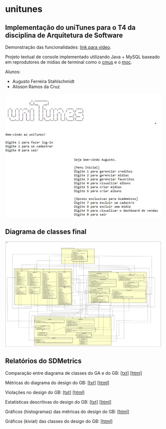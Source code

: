 # unitunes
## Implementação do uniTunes para o T4 da disciplina de Arquitetura de Software

Demonstração das funcionalidades: [link para vídeo](https://youtu.be/ObY62Yq_yIc).

Projeto textual de console implementado utilizando Java + MySQL baseado em reprodutores de midias de terminal como o [cmus](https://cmus.github.io/) e o [moc](http://moc.daper.net/about).

Alunos: 
- Augusto Ferreira Stahlschmidt 
- Alisson Ramos da Cruz

![unitunes](https://github.com/augustostahlschmidt/unitunes/blob/main/img/demo.jpg)

## Diagrama de classes final

![Diagrama de Classes](https://github.com/augustostahlschmidt/unitunes/blob/main/img/unitunes_class_diagram.svg)

## Relatórios do SDMetrics

Comparação entre diagrama de classes do GA e do GB: [[txt]](https://github.com/augustostahlschmidt/unitunes/blob/main/artefatos/SDMetrics/metric_deltas.txt) [[html]](https://htmlpreview.github.io/?https://github.com/augustostahlschmidt/unitunes/blob/main/artefatos/SDMetrics/metric_deltas.html)

Métricas do diagrama do design do GB: [[txt]](https://github.com/augustostahlschmidt/unitunes/blob/main/artefatos/SDMetrics/metrics_data_table.txt) [[html]](https://htmlpreview.github.io/?https://github.com/augustostahlschmidt/unitunes/blob/main/artefatos/SDMetrics/metrics_data_table.html)

Violações no design do GB: [[txt]](https://github.com/augustostahlschmidt/unitunes/blob/main/artefatos/SDMetrics/design_rule_violations.txt) [[html]](https://htmlpreview.github.io/?https://github.com/augustostahlschmidt/unitunes/blob/main/artefatos/SDMetrics/design_rule_violations.html)

Estatísticas descritivas do design do GB: [[txt]](https://github.com/augustostahlschmidt/unitunes/blob/main/artefatos/SDMetrics/descriptive_statistics.txt) [[html]](https://htmlpreview.github.io/?https://github.com/augustostahlschmidt/unitunes/blob/main/artefatos/SDMetrics/descriptive_statistics.html)

Gráficos (histogramas) das métricas do design do GB: [[html]](https://htmlpreview.github.io/?https://github.com/augustostahlschmidt/unitunes/blob/main/artefatos/SDMetrics/metrics_histograms/metrics_histograms.html)

Gráficos (kiviat) das classes do design do GB: [[html]](https://htmlpreview.github.io/?https://github.com/augustostahlschmidt/unitunes/blob/main/artefatos/SDMetrics/kiviat_graphs/kiviat_graphs.html)





